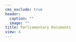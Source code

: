 ```yaml
---
cms_exclude: true
header:
  caption: ""
  image: ""
title: Parliamentary Documents
view: 4
---
```

